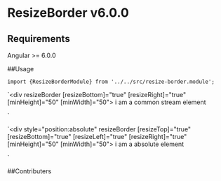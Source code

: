 # ResizeBorder v6.0.0


## Requirements

Angular >= 6.0.0

##Usage

`import {ResizeBorderModule} from '../../src/resize-border.module';`

`<div resizeBorder
      [resizeBottom]="true"
      [resizeRight]="true"
      [minHeight]="50"
      [minWidth]="50">
     i am a common stream element
 </div>`

 `<div style="position:absolute"
       resizeBorder
       [resizeTop]="true"
       [resizeBottom]="true"
       [resizeLeft]="true"
       [resizeRight]="true"
       [minHeight]="50"
       [minWidth]="50">
      i am a absolute element
  </div>`

##Contributers


